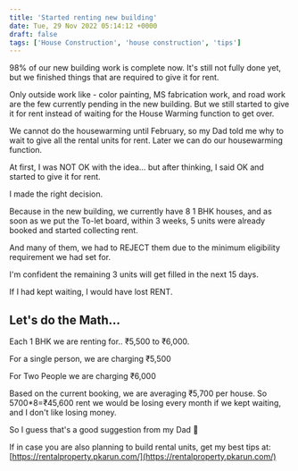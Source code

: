 ```yaml
---
title: 'Started renting new building'
date: Tue, 29 Nov 2022 05:14:12 +0000
draft: false
tags: ['House Construction', 'house construction', 'tips']
---
```


98% of our new building work is complete now. It's still not fully done yet, but we finished things that are required to give it for rent.

Only outside work like - color painting, MS fabrication work, and road work are the few currently pending in the new building. But we still started to give it for rent instead of waiting for the House Warming function to get over.

We cannot do the housewarming until February, so my Dad told me why to wait to give all the rental units for rent. Later we can do our housewarming function.

At first, I was NOT OK with the idea… but after thinking, I said OK and started to give it for rent.

I made the right decision.

Because in the new building, we currently have 8 1 BHK houses, and as soon as we put the To-let board, within 3 weeks, 5 units were already booked and started collecting rent.

And many of them, we had to REJECT them due to the minimum eligibility requirement we had set for.

I'm confident the remaining 3 units will get filled in the next 15 days.

If I had kept waiting, I would have lost RENT.

Let's do the Math…
------------------

Each 1 BHK we are renting for.. ₹5,500 to ₹6,000.

For a single person, we are charging ₹5,500

For Two People we are charging ₹6,000

Based on the current booking, we are averaging ₹5,700 per house. So 5700\*8=₹45,600 rent we would be losing every month if we kept waiting, and I don't like losing money.

So I guess that's a good suggestion from my Dad 🙂

If in case you are also planning to build rental units, get my best tips at: [https://rentalproperty.pkarun.com/](https://rentalproperty.pkarun.com/)